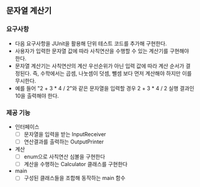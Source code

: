 ## 문자열 계산기

### 요구사항
- 다음 요구사항을 JUnit을 활용해 단위 테스트 코드를 추가해 구현한다.
- 사용자가 입력한 문자열 값에 따라 사칙연산을 수행할 수 있는 계산기를 구현해야 한다.
- 문자열 계산기는 사칙연산의 계산 우선순위가 아닌 입력 값에 따라 계산 순서가 결정된다. 즉, 수학에서는 곱셈, 나눗셈이 덧셈, 뺄셈 보다 먼저 계산해야 하지만 이를 무시한다.
- 예를 들어 "2 + 3 * 4 / 2"와 같은 문자열을 입력할 경우 2 + 3 * 4 / 2 실행 결과인 10을 출력해야 한다.

### 제공 기능
- 인터페이스
  - [ ] 문자열을 입력을 받는 InputReceiver
  - [ ] 연산결과를 출력하는 OutputPrinter
- 계산
  - [ ] enum으로 사칙연산 심볼을 구현한다
  - [ ] 계산을 수행하는 Calculator 클래스를 구현한다
- main
  - [ ] 구성된 클래스들을 조합해 동작하는 main 함수